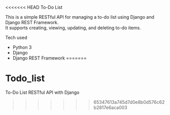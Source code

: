<<<<<<< HEAD
To-Do List

This is a simple RESTful API for managing a to-do list using Django and Django REST Framework.  
It supports creating, viewing, updating, and deleting to-do items.


Tech used

- Python 3
- Django
- Django REST Framework
=======
# Todo_list
To-Do List RESTful API with Django
>>>>>>> 65347613a745d7d0e8b0d576c62b2817e6aca003
